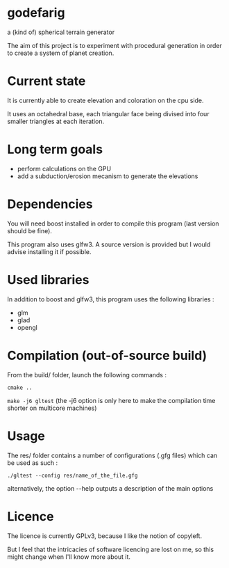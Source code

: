 # godefarig
a (kind of) spherical terrain generator

The aim of this project is to experiment with procedural generation in order to create a system of planet creation.

# Current state

It is currently able to create elevation and coloration on the cpu side.

It uses an octahedral base, each triangular face being divised into four smaller triangles at each iteration.

# Long term goals

- perform calculations on the GPU
- add a subduction/erosion mecanism to generate the elevations

# Dependencies

You will need boost installed in order to compile this program (last version should be fine).

This program also uses glfw3. A source version is provided but I would advise installing it if possible.

# Used libraries

In addition to boost and glfw3, this program uses the following libraries :
- glm
- glad
- opengl

# Compilation (out-of-source build)

From the build/ folder, launch the following commands :

`cmake ..`

`make -j6 gltest`
(the -j6 option is only here to make the compilation time shorter on multicore machines)

# Usage

The res/ folder contains a number of configurations (.gfg files) which can be used as such :

`./gltest --config res/name_of_the_file.gfg`

alternatively, the option --help outputs a description of the main options

# Licence

The licence is currently GPLv3, because I like the notion of copyleft.

But I feel that the intricacies of software licencing are lost on me, so this might change when I'll know more about it.
